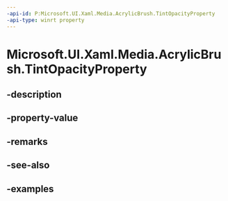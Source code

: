 ```yaml
---
-api-id: P:Microsoft.UI.Xaml.Media.AcrylicBrush.TintOpacityProperty
-api-type: winrt property
---
```


<!-- Property syntax.
public DependencyProperty TintOpacityProperty { get; }
-->

# Microsoft.UI.Xaml.Media.AcrylicBrush.TintOpacityProperty

## -description

## -property-value

## -remarks

## -see-also

## -examples

